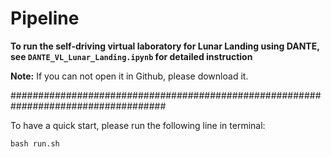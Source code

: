 # Pipeline

**To run the self-driving virtual laboratory for Lunar Landing using DANTE, see `DANTE_VL_Lunar_Landing.ipynb` for detailed instruction**

**Note:** If you can not open it in Github, please download it.

####################################################################################

To have a quick start, please run the following line in terminal:

```shell
bash run.sh
```

